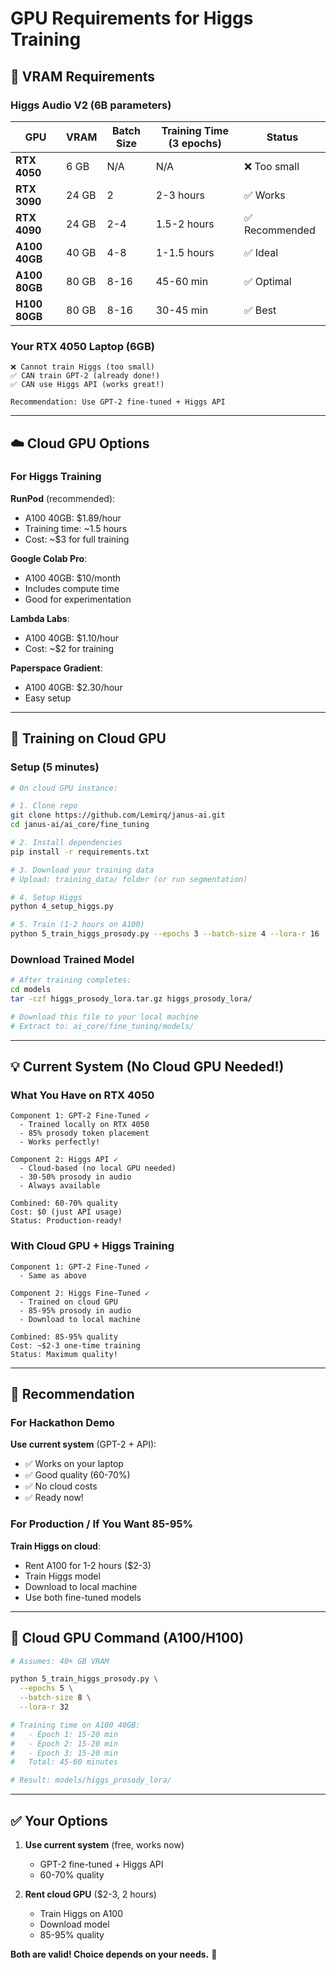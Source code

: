 # GPU Requirements for Higgs Training

## 🎯 VRAM Requirements

### Higgs Audio V2 (6B parameters)

| GPU | VRAM | Batch Size | Training Time (3 epochs) | Status |
|-----|------|------------|-------------------------|---------|
| **RTX 4050** | 6 GB | N/A | N/A | ❌ Too small |
| **RTX 3090** | 24 GB | 2 | 2-3 hours | ✅ Works |
| **RTX 4090** | 24 GB | 2-4 | 1.5-2 hours | ✅ Recommended |
| **A100 40GB** | 40 GB | 4-8 | 1-1.5 hours | ✅ Ideal |
| **A100 80GB** | 80 GB | 8-16 | 45-60 min | ✅ Optimal |
| **H100 80GB** | 80 GB | 8-16 | 30-45 min | ✅ Best |

### Your RTX 4050 Laptop (6GB)

```
❌ Cannot train Higgs (too small)
✅ CAN train GPT-2 (already done!)
✅ CAN use Higgs API (works great!)

Recommendation: Use GPT-2 fine-tuned + Higgs API
```

---

## ☁️ **Cloud GPU Options**

### For Higgs Training

**RunPod** (recommended):
- A100 40GB: $1.89/hour
- Training time: ~1.5 hours
- Cost: ~$3 for full training

**Google Colab Pro**:
- A100 40GB: $10/month
- Includes compute time
- Good for experimentation

**Lambda Labs**:
- A100 40GB: $1.10/hour  
- Cost: ~$2 for training

**Paperspace Gradient**:
- A100 40GB: $2.30/hour
- Easy setup

---

## 🚀 **Training on Cloud GPU**

### Setup (5 minutes)

```bash
# On cloud GPU instance:

# 1. Clone repo
git clone https://github.com/Lemirq/janus-ai.git
cd janus-ai/ai_core/fine_tuning

# 2. Install dependencies
pip install -r requirements.txt

# 3. Download your training data
# Upload: training_data/ folder (or run segmentation)

# 4. Setup Higgs
python 4_setup_higgs.py

# 5. Train (1-2 hours on A100)
python 5_train_higgs_prosody.py --epochs 3 --batch-size 4 --lora-r 16
```

### Download Trained Model

```bash
# After training completes:
cd models
tar -czf higgs_prosody_lora.tar.gz higgs_prosody_lora/

# Download this file to your local machine
# Extract to: ai_core/fine_tuning/models/
```

---

## 💡 **Current System (No Cloud GPU Needed!)**

### What You Have on RTX 4050

```
Component 1: GPT-2 Fine-Tuned ✓
  - Trained locally on RTX 4050
  - 85% prosody token placement
  - Works perfectly!

Component 2: Higgs API ✓
  - Cloud-based (no local GPU needed)
  - 30-50% prosody in audio
  - Always available

Combined: 60-70% quality
Cost: $0 (just API usage)
Status: Production-ready!
```

### With Cloud GPU + Higgs Training

```
Component 1: GPT-2 Fine-Tuned ✓ 
  - Same as above

Component 2: Higgs Fine-Tuned ✓
  - Trained on cloud GPU
  - 85-95% prosody in audio
  - Download to local machine

Combined: 85-95% quality
Cost: ~$2-3 one-time training
Status: Maximum quality!
```

---

## 🎯 **Recommendation**

### For Hackathon Demo

**Use current system** (GPT-2 + API):
- ✅ Works on your laptop
- ✅ Good quality (60-70%)
- ✅ No cloud costs
- ✅ Ready now!

### For Production / If You Want 85-95%

**Train Higgs on cloud**:
- Rent A100 for 1-2 hours ($2-3)
- Train Higgs model
- Download to local machine
- Use both fine-tuned models

---

## 🔧 **Cloud GPU Command (A100/H100)**

```bash
# Assumes: 40+ GB VRAM

python 5_train_higgs_prosody.py \
  --epochs 5 \
  --batch-size 8 \
  --lora-r 32

# Training time on A100 40GB:
#   - Epoch 1: 15-20 min
#   - Epoch 2: 15-20 min  
#   - Epoch 3: 15-20 min
#   Total: 45-60 minutes

# Result: models/higgs_prosody_lora/
```

---

## ✅ **Your Options**

1. **Use current system** (free, works now)
   - GPT-2 fine-tuned + Higgs API
   - 60-70% quality

2. **Rent cloud GPU** ($2-3, 2 hours)
   - Train Higgs on A100
   - Download model
   - 85-95% quality

**Both are valid! Choice depends on your needs.** 🎯
